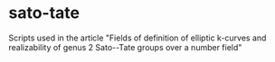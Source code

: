 # sato-tate
Scripts used in the article "Fields of definition of elliptic k-curves and realizability of genus 2 Sato--Tate groups over a number field"
